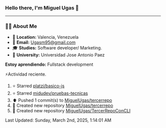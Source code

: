 ### **Hello there, I'm Miguel Ugas 👋**

---

### 🧑‍💻 **About Me**

- 📍 **Location:** Valencia, Venezuela  
- 📧 **Email:** Ugasm95@gmail.com
- 🎓 **Studies:** Software developer/ Marketing.
- 🏫 **University:**  Universidad Jose Antonio Paez

**Estoy aprendiendo:** Fullstack development

⚡Actividad reciente.
<!--RECENT_ACTIVITY:start-->
1. ⭐ Starred [platzi/basico-js](https://github.com/platzi/basico-js)<br>
2. ⭐ Starred [midudev/pruebas-tecnicas](https://github.com/midudev/pruebas-tecnicas)<br>
3. ⬆️ Pushed 1 commit(s) to [MiguelUgas/tercerrepo](https://github.com/MiguelUgas/tercerrepo)<br>
4. 📔 Created new repository [MiguelUgas/tercerrepo](https://github.com/MiguelUgas/tercerrepo)<br>
5. 📔 Created new repository [MiguelUgas/TercerRepoConCLI](https://github.com/MiguelUgas/TercerRepoConCLI)<br>
<!--RECENT_ACTIVITY:end-->
<!--RECENT_ACTIVITY:last_update-->
Last Updated: Sunday, March 2nd, 2025, 1:14:01 AM
<!--RECENT_ACTIVITY:last_update_end-->
